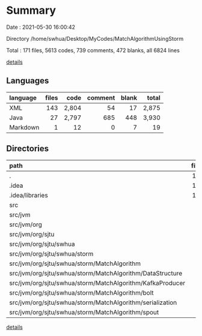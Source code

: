 # Summary

Date : 2021-05-30 16:00:42

Directory /home/swhua/Desktop/MyCodes/MatchAlgorithmUsingStorm

Total : 171 files,  5613 codes, 739 comments, 472 blanks, all 6824 lines

[details](details.md)

## Languages
| language | files | code | comment | blank | total |
| :--- | ---: | ---: | ---: | ---: | ---: |
| XML | 143 | 2,804 | 54 | 17 | 2,875 |
| Java | 27 | 2,797 | 685 | 448 | 3,930 |
| Markdown | 1 | 12 | 0 | 7 | 19 |

## Directories
| path | files | code | comment | blank | total |
| :--- | ---: | ---: | ---: | ---: | ---: |
| . | 171 | 5,613 | 739 | 472 | 6,824 |
| .idea | 139 | 1,919 | 0 | 0 | 1,919 |
| .idea/libraries | 132 | 1,716 | 0 | 0 | 1,716 |
| src | 27 | 2,797 | 685 | 448 | 3,930 |
| src/jvm | 27 | 2,797 | 685 | 448 | 3,930 |
| src/jvm/org | 27 | 2,797 | 685 | 448 | 3,930 |
| src/jvm/org/sjtu | 27 | 2,797 | 685 | 448 | 3,930 |
| src/jvm/org/sjtu/swhua | 27 | 2,797 | 685 | 448 | 3,930 |
| src/jvm/org/sjtu/swhua/storm | 27 | 2,797 | 685 | 448 | 3,930 |
| src/jvm/org/sjtu/swhua/storm/MatchAlgorithm | 27 | 2,797 | 685 | 448 | 3,930 |
| src/jvm/org/sjtu/swhua/storm/MatchAlgorithm/DataStructure | 7 | 453 | 45 | 92 | 590 |
| src/jvm/org/sjtu/swhua/storm/MatchAlgorithm/KafkaProducer | 2 | 138 | 36 | 26 | 200 |
| src/jvm/org/sjtu/swhua/storm/MatchAlgorithm/bolt | 7 | 1,559 | 393 | 182 | 2,134 |
| src/jvm/org/sjtu/swhua/storm/MatchAlgorithm/serialization | 2 | 36 | 0 | 13 | 49 |
| src/jvm/org/sjtu/swhua/storm/MatchAlgorithm/spout | 4 | 381 | 149 | 61 | 591 |

[details](details.md)